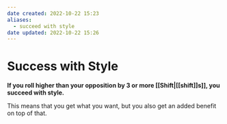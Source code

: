 ```yaml
---
date created: 2022-10-22 15:23
aliases:
  - succeed with style
date updated: 2022-10-22 15:26
---
```


# Success with Style

**If you roll higher than your opposition by 3 or more [[Shift|[[shift]]s]], you succeed with style.**

This means that you get what you want, but you also get an added benefit on top of that.
